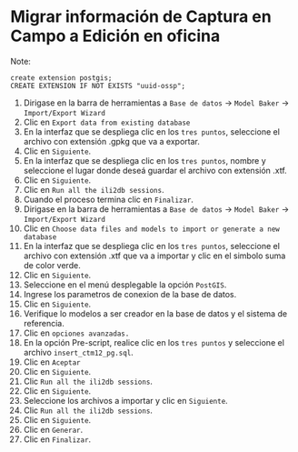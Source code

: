 # Migrar información de Captura en Campo a Edición en oficina

Note: 

```
create extension postgis;
CREATE EXTENSION IF NOT EXISTS "uuid-ossp";
```

1. Dirigase en la barra de herramientas a `Base de datos` -> `Model Baker` -> `Import/Export Wizard`
2. Clic en `Export data from existing database`
3. En la interfaz que se despliega clic en los `tres puntos`, seleccione el archivo con extensión .gpkg que va a exportar.
4. Clic en `Siguiente`.
5. En la interfaz que se despliega clic en los `tres puntos`, nombre y seleccione el lugar donde deseá guardar el archivo con extensión .xtf.
6. Clic en `Siguiente`.
7. Clic en `Run all the ili2db sessions`.
8. Cuando el proceso termina clic en `Finalizar`.
9. Dirigase en la barra de herramientas a `Base de datos` -> `Model Baker` -> `Import/Export Wizard`
10. Clic en `Choose data files and models to import or generate a new database`
11. En la interfaz que se despliega clic en los `tres puntos`, seleccione el archivo con extensión .xtf que va a importar y clic en el simbolo suma de color verde.
12. Clic en `Siguiente`.
13. Seleccione en el menú desplegable la opción `PostGIS`.
14. Ingrese los parametros de conexion de la base de datos.
15. Clic en `Siguiente`.
16. Verifique lo modelos a ser creador en la base de datos y el sistema de referencia.
17. Clic en `opciones avanzadas.`
18. En la opción Pre-script, realice clic en los `tres puntos` y seleccione el archivo `insert_ctm12_pg.sql`.
19. Clic en `Aceptar`
17. Clic en `Siguiente`.
18. Clic `Run all the ili2db sessions`.
19. Clic en `Siguiente`.
20. Seleccione los archivos a importar y clic en `Siguiente`.
21. Clic `Run all the ili2db sessions`.
22. Clic en `Siguiente`.
23. Clic en `Generar`.
24. Clic en `Finalizar`.


